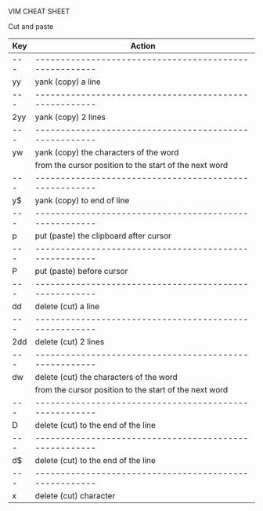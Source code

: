 VIM CHEAT SHEET

Cut and paste

| Key | Action                                                 |
| --- | ------------------------------------------------------ |
| --- | ------------------------------------------------------ |
| yy  | yank (copy) a line                                     |
| --- | ------------------------------------------------------ |
| 2yy | yank (copy) 2 lines                                    |
| --- | ------------------------------------------------------ |
| yw  | yank (copy) the characters of the word                 |
|     | from the cursor position to the start of the next word |
| --- | ------------------------------------------------------ |
| y$  | yank (copy) to end of line                             |
| --- | ------------------------------------------------------ |
| p   | put (paste) the clipboard after cursor                 |
| --- | ------------------------------------------------------ |
| P   | put (paste) before cursor                              |
| --- | ------------------------------------------------------ |
| dd  | delete (cut) a line                                    |
| --- | ------------------------------------------------------ |
| 2dd | delete (cut) 2 lines                                   |
| --- | ------------------------------------------------------ |
| dw  | delete (cut) the characters of the word                |
|     | from the cursor position to the start of the next word |
| --- | ------------------------------------------------------ |
| D   | delete (cut) to the end of the line                    |
| --- | ------------------------------------------------------ |
| d$  | delete (cut) to the end of the line                    |
| --- | ------------------------------------------------------ |
| x   | delete (cut) character                                 |
